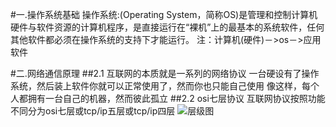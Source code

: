 #一.操作系统基础
  操作系统:(Operating System，简称OS)是管理和控制计算机硬件与软件资源的计算机程序，是直接运行在“裸机”上的最基本的系统软件，任何其他软件都必须在操作系统的支持下才能运行。
注：计算机(硬件)－>os－>应用软件

#二.网络通信原理
##2.1 互联网的本质就是一系列的网络协议
一台硬设有了操作系统，然后装上软件你就可以正常使用了，然而你也只能自己使用
像这样，每个人都拥有一台自己的机器，然而彼此孤立
##2.2 osi七层协议
互联网协议按照功能不同分为osi七层或tcp/ip五层或tcp/ip四层
![层级图](https://images2015.cnblogs.com/blog/1036857/201610/1036857-20161008145544426-736439132.png)
